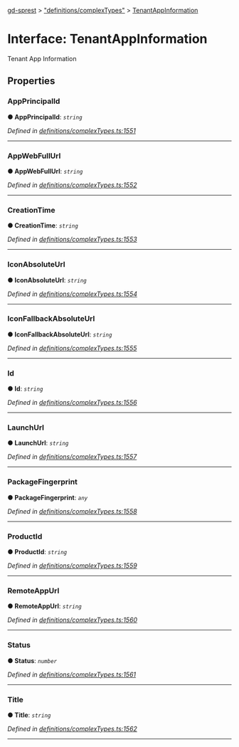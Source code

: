 [gd-sprest](../README.md) > ["definitions/complexTypes"](../modules/_definitions_complextypes_.md) > [TenantAppInformation](../interfaces/_definitions_complextypes_.tenantappinformation.md)



# Interface: TenantAppInformation


Tenant App Information


## Properties
<a id="appprincipalid"></a>

###  AppPrincipalId

**●  AppPrincipalId**:  *`string`* 

*Defined in [definitions/complexTypes.ts:1551](https://github.com/gunjandatta/sprest/blob/3de79f1/src/definitions/complexTypes.ts#L1551)*





___

<a id="appwebfullurl"></a>

###  AppWebFullUrl

**●  AppWebFullUrl**:  *`string`* 

*Defined in [definitions/complexTypes.ts:1552](https://github.com/gunjandatta/sprest/blob/3de79f1/src/definitions/complexTypes.ts#L1552)*





___

<a id="creationtime"></a>

###  CreationTime

**●  CreationTime**:  *`string`* 

*Defined in [definitions/complexTypes.ts:1553](https://github.com/gunjandatta/sprest/blob/3de79f1/src/definitions/complexTypes.ts#L1553)*





___

<a id="iconabsoluteurl"></a>

###  IconAbsoluteUrl

**●  IconAbsoluteUrl**:  *`string`* 

*Defined in [definitions/complexTypes.ts:1554](https://github.com/gunjandatta/sprest/blob/3de79f1/src/definitions/complexTypes.ts#L1554)*





___

<a id="iconfallbackabsoluteurl"></a>

###  IconFallbackAbsoluteUrl

**●  IconFallbackAbsoluteUrl**:  *`string`* 

*Defined in [definitions/complexTypes.ts:1555](https://github.com/gunjandatta/sprest/blob/3de79f1/src/definitions/complexTypes.ts#L1555)*





___

<a id="id"></a>

###  Id

**●  Id**:  *`string`* 

*Defined in [definitions/complexTypes.ts:1556](https://github.com/gunjandatta/sprest/blob/3de79f1/src/definitions/complexTypes.ts#L1556)*





___

<a id="launchurl"></a>

###  LaunchUrl

**●  LaunchUrl**:  *`string`* 

*Defined in [definitions/complexTypes.ts:1557](https://github.com/gunjandatta/sprest/blob/3de79f1/src/definitions/complexTypes.ts#L1557)*





___

<a id="packagefingerprint"></a>

###  PackageFingerprint

**●  PackageFingerprint**:  *`any`* 

*Defined in [definitions/complexTypes.ts:1558](https://github.com/gunjandatta/sprest/blob/3de79f1/src/definitions/complexTypes.ts#L1558)*





___

<a id="productid"></a>

###  ProductId

**●  ProductId**:  *`string`* 

*Defined in [definitions/complexTypes.ts:1559](https://github.com/gunjandatta/sprest/blob/3de79f1/src/definitions/complexTypes.ts#L1559)*





___

<a id="remoteappurl"></a>

###  RemoteAppUrl

**●  RemoteAppUrl**:  *`string`* 

*Defined in [definitions/complexTypes.ts:1560](https://github.com/gunjandatta/sprest/blob/3de79f1/src/definitions/complexTypes.ts#L1560)*





___

<a id="status"></a>

###  Status

**●  Status**:  *`number`* 

*Defined in [definitions/complexTypes.ts:1561](https://github.com/gunjandatta/sprest/blob/3de79f1/src/definitions/complexTypes.ts#L1561)*





___

<a id="title"></a>

###  Title

**●  Title**:  *`string`* 

*Defined in [definitions/complexTypes.ts:1562](https://github.com/gunjandatta/sprest/blob/3de79f1/src/definitions/complexTypes.ts#L1562)*





___


